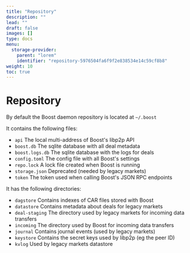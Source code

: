 ```yaml
---
title: "Repository"
description: ""
lead: ""
draft: false
images: []
type: docs
menu:
  storage-provider:
    parent: "lorem"
    identifier: "repository-5976504fa6f9f2e838534e14c59cf8b8"
weight: 10
toc: true
---
```


# Repository

By default the Boost daemon repository is located at `~/.boost`

It contains the following files:

- `api` The local multi-address of Boost's libp2p API
- `boost.db` The sqlite database with all deal metadata
- `boost.logs.db` The sqlite database with the logs for deals
- `config.toml` The config file with all Boost's settings
- `repo.lock` A lock file created when Boost is running
- `storage.json` Deprecated (needed by legacy markets)
- `token` The token used when calling Boost's JSON RPC endpoints

It has the following directories:

- `dagstore` Contains indexes of CAR files stored with Boost
- `datastore` Contains metadata about deals for legacy markets
- `deal-staging` The directory used by legacy markets for incoming data transfers
- `incoming` The directory used by Boost for incoming data transfers
- `journal` Contains journal events (used by legacy markets)
- `keystore` Contains the secret keys used by libp2p (eg the peer ID)
- `kvlog` Used by legacy markets datastore
